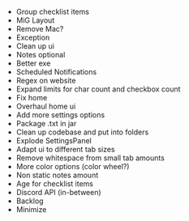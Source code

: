 - Group checklist items
- MiG Layout
- Remove Mac?
- Exception
- Clean up ui
- Notes optional
- Better exe
- Scheduled Notifications
- Regex on website
- Expand limits for char count and checkbox count
- Fix home
- Overhaul home ui
- Add more settings options
- Package .txt in jar
- Clean up codebase and put into folders
- Explode SettingsPanel
- Adapt ui to different tab sizes
- Remove whitespace from small tab amounts
- More color options (color wheel?)
- Non static notes amount
- Age for checklist items
- Discord API (in-between)
- Backlog
- Minimize